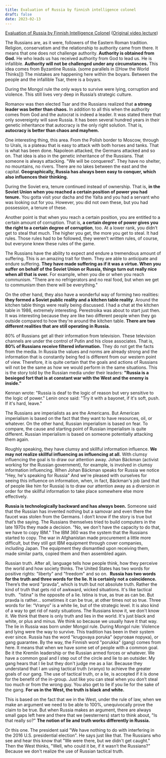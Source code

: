 ```yaml
---
title: Evaluation of Russia by finnish intelligence colonel
draft: false
date: 2023-02-13
---
```


[Evaluation of Russia by Finnish Intelligence Colonel](https://the-culture-shocks.blogspot.com/2022/03/evaluation-of-russia-by-finish.html) ([Original video lecture](https://www.youtube.com/watch?v=kF9KretXqJw))

The Russians are, as it were, followers of the Eastern Roman tradition. Religion, conservatism and the relationship to authority came from there. It means that one does not challenge authority. **Authority is obtained from God.** He who leads us has received authority from God to lead us. He is infallible. **Authority will not be challenged under any circumstances.** This idea comes from Byzantine Russia. (some parallels in [[How the World Thinks]])
The mistakes are happening here within the boyars. Between the people and the infallible Tsar, there is a boyars.

During the Mongol rule the only ways to survive were lying, corruption and violence. This still lives very deep in Russia’s strategic culture.

Romanov was then elected Tsar and the Russians realized that **a strong leader was better than chaos.** In addition to all this when the authority comes from God and the autocrat is indeed a leader. It was stated there that only sovereignty will save Russia. It has been several hundred years in their genetic inheritance that autocracy is the only right solution. That is, **autocracy is better than chaos and mayhem.**

One interesting thing, this area. From the Polish border to Moscow, through to Urals, is a plateau that is easy to attack with both horses and tanks. That is what has been done. Napoleon attacked, the Germans attacked and so on. That idea is also in the genetic inheritance of the Russians. That someone is always attacking. "We will be conquered". They have no shelter, no mountains, no rivers. There are no lakes between the east and the capital.
**Geographically, Russia has always been easy to conquer, which also influences their thinking.**

During the Soviet era, tenure continued instead of ownership. That is, **in the Soviet Union when you reached a certain position of power you had tenure.** You gotta visit your dacha and the Yalta and you had a servant who was looking out for you. However, you did not own these, but you had possession, a tenure of these.

Another point is that when you reach a certain position, you are entitled to a certain amount of corruption. That is, **a certain degree of power gives you the right to a certain degree of corruption**, too. At a lower rank, you didn’t get to steal that much. The higher you get, the more you get to steal. It had rules. Those rules had to be followed, they weren’t written rules, of course, but everyone knew these rules of the game.

The Russians have the ability to expect and endure a tremendous amount of suffering. This is an amazing trait for them. They are able to anticipate and endure suffering. **They have made suffering as if it was a virtue. When you suffer on behalf of the Soviet Union or Russia, things turn out really nice when all that is over.** For example, when you die or when you reach communism. "There are no refrigerators and no real food, but when we get to communism then there will be everything."

On the other hand, they also have a wonderful way of forming two realities: **they formed a Soviet public reality and a kitchen table reality**. Around the kitchen table things were really being discussed. I had a chat at the kitchen table in 1986, extremely interesting. Perestroika was about to start just then. It was interesting because they are like two different people when they go outside compared to how they're around the kitchen table.
**There are two different realities that are still operating in Russia.**

80% of Russians get all their information from television. These television channels are under the control of Putin and his close associates. That is, **80% of Russians receive filtered information.** They do not get the facts from the media. In Russia the values ​​and norms are already strong and the information that is constantly being fed is different from our western point of view. Therefore, it is quite certain that the goals and actions of Russians will not be the same as how we would perform in the same situations. This is the story told by the Russian media under their leaders: **"Russia is a besieged fort that is at constant war with the West and the enemy is inside."**

Kennan wrote: "Russia is deaf to the logic of reason but very sensitive to the logic of power." Lenin once said: "Try it with a bayonet, if it's soft, push. If it's hard, leave."

The Russians are imperialists as are the Americans. But American imperialism is based on the fact that they want to have resources, oil, or whatever.
On the other hand, Russian imperialism is based on fear. To compare, the cause and starting point of Russian imperialism is quite different. Russian imperialism is based on someone potentially attacking them again.

Roughly speaking, they have clumsy and skillful information influence. **We may not realize skillful influencing as influencing at all.**
With clumsy influencing the goal is to draw our attention away. Johan Bäckman (activist working for the Russian government), for example, is involved in clumsy information influencing. When Johan Bäckman speaks for Russia we notice "Hey, he's speaking for Russia" And we're pleased with ourselves for seeing this influence on information, when, in fact, Bäckman's job (and that of people like him for Russia) is to draw our attention away as a diversion in order for the skillful information to take place somewhere else more effectively.

**Russia is technologically backward and has always been.** Someone said that the Russian has invented nothing but a samovar and even there the faucet was stolen from the Germans. I don’t know if the story is true but that’s the saying.
The Russians themselves tried to build computers in the late 1970s they made a decision. "No, we don't have the capacity to do that, we have to copy IBM." The IBM 360 was the system that the Russians started to copy. The war in Afghanistan made procurement a little more difficult, but they still got IBM equipment through cover companies, including Japan. The equipment they dismantled upon receiving them, made similar parts, copied them and then assembled again.

Russian truth. After all, language tells how people think, how they perceive the world and how society thinks. The United States has two words for positive rights: "liberty" and "freedom" and so on. 
**Russia has two words for the truth and three words for the lie. It is certainly not a coincidence.** 
There’s the word "pravda", which is truth but not absolute truth. Rather the kind of truth that gets rid of awkward, wicked situations. It's like tactical truth. 
"Istina" is the opposite of a lie. Istina is true, as true as can be. But pravda is rather… sometimes it can be true, at other times not so true.
Three words for lie: “Vranyo” is a white lie, but of the strategic level. It is also kind of a way to get rid of nasty situations. The Russians know it, we don't know it. We think that there is only truth and lies in the world. It's just black and white, or plus and minus. We think so because we usually have it that way.
The lie in Russia was born under Mongol rule. During Mongol rule: Violence and lying were the way to survive. This tradition has been in their system ever since.
Russia has the word "krugovaya poruka" (круговая порука), or gang guarantee. By the way, the Finnish word "porukka" (gang) comes from here. It means that when we have some set of people with a common goal. Be it the Kremlin leadership or the Russian armed forces or whatever. We have a common goal and I step out of the circle and lie to an outsider. My gang hears that I lie but they don't judge me as a liar. Because they understand that I am using tactical truth (vranyo) to achieve the greater goals of our gang. The use of tactical truth, or a lie, is accepted if it is done for the benefit of the in-group. Just like you can steal when you don’t steal too much or from the wrong guy. You also get to lie if you lie for the sake of the gang.
**For us in the West, the truth is black and white.**

This is based on the fact that we in the West, under the rule of law, when we make an argument we need to be able to 100%, unequivocally prove the claim to be true.
But when Russia makes an argument, there are always small gaps left here and there that we (westerners) start to think about, "Is that really so?"
**The notion of lie and truth works differently in Russia.**

Or this one. The president said "We have nothing to do with interfering in the 2016 U.S. presidential election". He says just like that. The Russians who see and hear this know that "We were there, but we didn't get caught." Then the West thinks, "Well, who could it be, if it wasn’t the Russians?" Because we don't realize the use of Russian tactical truth.
